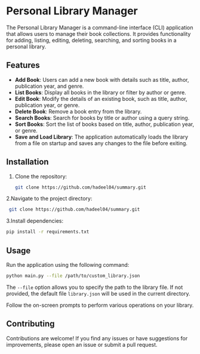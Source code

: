 # Personal Library Manager

The Personal Library Manager is a command-line interface (CLI) application that allows users to manage their book collections. It provides functionality for adding, listing, editing, deleting, searching, and sorting books in a personal library.

## Features

- **Add Book**: Users can add a new book with details such as title, author, publication year, and genre.
- **List Books**: Display all books in the library or filter by author or genre.
- **Edit Book**: Modify the details of an existing book, such as title, author, publication year, or genre.
- **Delete Book**: Remove a book entry from the library.
- **Search Books**: Search for books by title or author using a query string.
- **Sort Books**: Sort the list of books based on title, author, publication year, or genre.
- **Save and Load Library**: The application automatically loads the library from a file on startup and saves any changes to the file before exiting.

## Installation

1. Clone the repository: 
   ```bash
   git clone https://github.com/hadeel04/summary.git
   ```
2.Navigate to the project directory:
  ```bash
   git clone https://github.com/hadeel04/summary.git
   ```
3.Install dependencies:
   ```bash
   pip install -r requirements.txt
   ```

## Usage
 Run the application using the following command:
   
   ```bash
python main.py --file /path/to/custom_library.json
```
The `--file` option allows you to specify the path to the library file. If not provided, the default file `library.json` will be used in the current directory.

Follow the on-screen prompts to perform various operations on your library.

## Contributing

Contributions are welcome! If you find any issues or have suggestions for improvements, please open an issue or submit a pull request.

